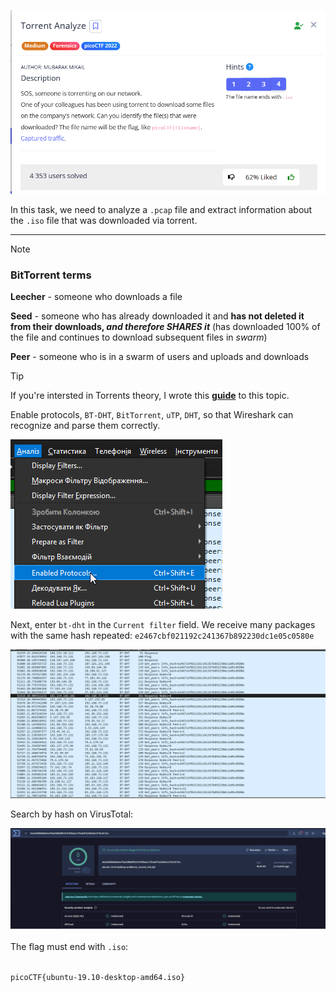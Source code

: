 ![Task desc](../assets/images/Torrent-Analyze_image_1.png)

In this task, we need to analyze a `.pcap` file and extract information about the `.iso` file that was downloaded via torrent.

---
> [!NOTE]
> ### BitTorrent terms
> **Leecher** - someone who downloads a file
>
> **Seed** - someone who has already downloaded it and **has not deleted it from their downloads, *and therefore SHARES it*** (has downloaded 100% of the file and continues to download subsequent files in *swarm*) 
>
> **Peer** - someone who is in a swarm of users and uploads and downloads

> [!TIP]
> If you're intersted in Torrents theory, I wrote this [**guide**](../../notes/Torrents%20theory.md) to this topic.

Enable protocols, `BT-DHT`, `BitTorrent`, `uTP`, `DHT`, so that Wireshark can recognize and parse them correctly.

![image_2](../assets/images/Torrent-Analyze_image_2.png)

Next, enter `bt-dht` in the `Current filter` field. We receive many packages with the same hash repeated: `e2467cbf021192c241367b892230dc1e05c0580e`<br/>


![image_3](../assets/images/Torrent-Analyze_image_3.png)
 

Search by hash on VirusTotal:<br/>

![image_4](../assets/images/Torrent-Analyze_image_4.png)
 \
 \
The flag must end with `.iso`:<br/><br/>

`picoCTF{ubuntu-19.10-desktop-amd64.iso}`
